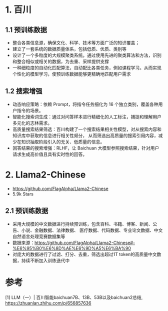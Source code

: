 # 1. 百川

## 1.1 预训练数据

- 整合各类信息源，确保文化、科学、技术等方面广泛的知识覆盖；
- 建立了一套系统的数据质量体系，包括低质、优质、类别等
- 设计了一个多粒度的大规模聚类系统。通过使用先进的聚类算法和方法，识别和整合相似或相关的数据，为去重、采样提供支撑
- 一种细粒度的自动化匹配算法，自动配比各类任务，例如课程学习。从而实现个性化的模型学习，使预训练数据能够更精确地匹配用户需求

## 1.2 搜索增强

- 动态响应策略：依赖 Prompt，将指令任务细化为 16 个独立类别，覆盖各种用户指令的场景。
- 智能化搜索词生成：通过对问答样本进行精细化的人工标注，捕捉和理解用户多元化的志林需求。
- 高质量搜索结果筛选：百川构建了一个搜索结果相关性模型，对从搜索内容和知识库中获取的信息进行相关性频分，
                  从而筛选出高质量的搜索引用内容，减少在知识抽取阶段引入的无关、低质量的信息。
- 回答结果的搜索增强：RLHF，让 Baichuan 大模型参照搜索结果，针对用户请求生成高价值且具有实时性的回答。


# 2. Llama2-Chinese

- https://github.com/FlagAlpha/Llama2-Chinese
- 5.9k Stars

## 2.1 预训练数据

- 采用大规模的中文数据进行持续预训练，包含百科、书籍、博客、新闻、公告、小说、金融数据、法律数据、
  医疗数据、代码数据、专业论文数据、中文自然语言处理竞赛数据集等
- 数据来源：https://github.com/FlagAlpha/Llama2-Chinese#-%E6%95%B0%E6%8D%AE%E6%9D%A5%E6%BA%90
- 对庞大的数据进行了过滤、打分、去重，筛选出超过1T token的高质量中文数据，持续不断加入训练迭代中


# 参考

[1] LLM（一）| 百川智能baichuan7B、13B、53B以及baichuan2总结, https://zhuanlan.zhihu.com/p/656857636